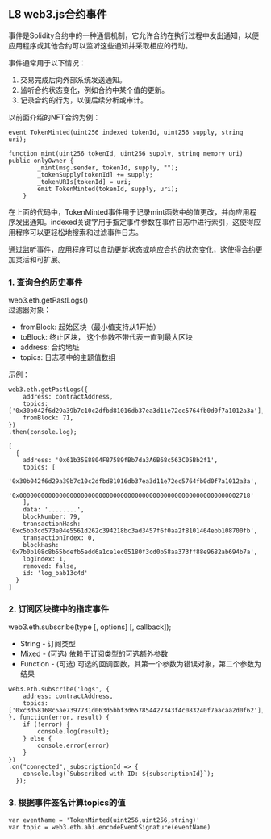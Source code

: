 ##  L8 web3.js合约事件

事件是Solidity合约中的一种通信机制，它允许合约在执行过程中发出通知，以便应用程序或其他合约可以监听这些通知并采取相应的行动。

事件通常用于以下情况：
1. 交易完成后向外部系统发送通知。
2. 监听合约状态变化，例如合约中某个值的更新。
3. 记录合约的行为，以便后续分析或审计。

以前面介绍的NFT合约为例：
```  
event TokenMinted(uint256 indexed tokenId, uint256 supply, string uri);

function mint(uint256 tokenId, uint256 supply, string memory uri) public onlyOwner {
        _mint(msg.sender, tokenId, supply, "");
        _tokenSupply[tokenId] += supply;
        _tokenURIs[tokenId] = uri;
        emit TokenMinted(tokenId, supply, uri);
    }
```  
在上面的代码中，TokenMinted事件用于记录mint函数中的值更改，并向应用程序发出通知。indexed关键字用于指定事件参数在事件日志中进行索引，这使得应用程序可以更轻松地搜索和过滤事件日志。

通过监听事件，应用程序可以自动更新状态或响应合约的状态变化，这使得合约更加灵活和可扩展。

### 1. 查询合约历史事件  
web3.eth.getPastLogs()  
过滤器对象：
- fromBlock: 起始区块（最小值支持从1开始）
- toBlock: 终止区块， 这个参数不带代表一直到最大区块
- address: 合约地址
- topics: 日志项中的主题值数组

示例： 
```  
web3.eth.getPastLogs({
    address: contractAddress,
    topics: ['0x30b042f6d29a39b7c10c2dfbd81016db37ea3d11e72ec5764fb0d0f7a1012a3a'],
    fromBlock: 71,
})
.then(console.log);

[
  {
    address: '0x61b35E8804F87589fBb7da3A6B68c563C05Bb2f1',
    topics: [
      '0x30b042f6d29a39b7c10c2dfbd81016db37ea3d11e72ec5764fb0d0f7a1012a3a',
      '0x0000000000000000000000000000000000000000000000000000000000002718'
    ],
    data: '........',
    blockNumber: 79,
    transactionHash: '0xc5bb3cd573e04e5561d262c394218bc3ad3457f6f0aa2f8101464ebb108700fb',
    transactionIndex: 0,
    blockHash: '0x7b0b108c8b55bdefb5edd6a1ce1ec05180f3cd0b58aa373ff88e9682ab694b7a',
    logIndex: 1,
    removed: false,
    id: 'log_bab13c4d'
  }
]
```  

### 2. 订阅区块链中的指定事件  
web3.eth.subscribe(type [, options] [, callback]);  
- String - 订阅类型
- Mixed - (可选) 依赖于订阅类型的可选额外参数
- Function - (可选) 可选的回调函数，其第一个参数为错误对象，第二个参数为结果

```  
web3.eth.subscribe('logs', {
    address: contractAddress,
    topics: ['0xc3d58168c5ae7397731d063d5bbf3d657854427343f4c083240f7aacaa2d0f62'],
}, function(error, result) {
    if (!error) {
        console.log(result);
    } else {
        console.error(error)
    }
})
.on("connected", subscriptionId => {
    console.log(`Subscribed with ID: ${subscriptionId}`);
  });
```  

### 3. 根据事件签名计算topics的值  
```  
var eventName = 'TokenMinted(uint256,uint256,string)'
var topic = web3.eth.abi.encodeEventSignature(eventName)
```  
